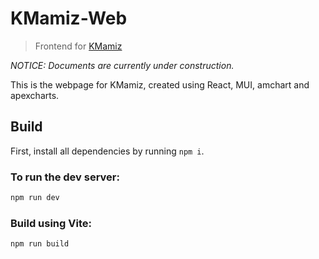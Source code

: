 # KMamiz-Web

> Frontend for [KMamiz](https://github.com/stanley2058/KMamiz)

_NOTICE: Documents are currently under construction._

This is the webpage for KMamiz, created using React, MUI, amchart and apexcharts.

## Build

First, install all dependencies by running `npm i`.

### To run the dev server:

```bash
npm run dev
```

### Build using Vite:

```bash
npm run build
```
